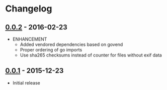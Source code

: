 # Changelog

## [0.0.2](https://github.com/webhippie/medialize/releases/tag/v0.0.2) - 2016-02-23

* ENHANCEMENT
  * Added vendored dependencies based on govend
  * Proper ordering of go imports
  * Use sha265 checksums instead of counter for files without exif data

## [0.0.1](https://github.com/webhippie/medialize/releases/tag/v0.0.1) - 2015-12-23

* Initial release
